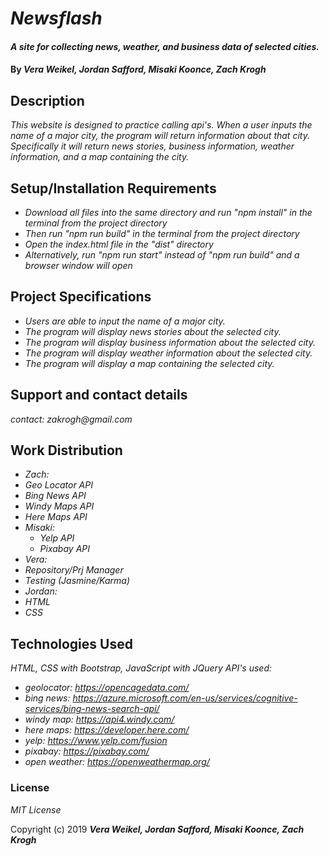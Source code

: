 # _Newsflash_

#### _A site for collecting news, weather, and business data of selected cities._

#### By _Vera Weikel, Jordan Safford, Misaki Koonce, Zach Krogh_

## Description

_This website is designed to practice calling api's. When a user inputs the name of a major city, the program will return information about that city. Specifically it will return news stories, business information, weather information, and a map containing the city._

## Setup/Installation Requirements

* _Download all files into the same directory and run "npm install" in the terminal from the project directory_
* _Then run "npm run build" in the terminal from the project directory_
* _Open the index.html file in the "dist" directory_
* _Alternatively, run "npm run start" instead of "npm run build" and a browser window will open_

## Project Specifications

* _Users are able to input the name of a major city._
* _The program will display news stories about the selected city._
* _The program will display business information about the selected city._
* _The program will display weather information about the selected city._
* _The program will display a map containing the selected city._

## Support and contact details

_contact: zakrogh@gmail.com_

## Work Distribution
* _Zach:_
 * _Geo Locator API_
 * _Bing News API_
 * _Windy Maps API_
 * _Here Maps API_
* _Misaki:_
  * _Yelp API_
  * _Pixabay API_
* _Vera:_
 * _Repository/Prj Manager_
  * _Testing (Jasmine/Karma)_
* _Jordan:_
 * _HTML_
 * _CSS_
## Technologies Used

_HTML, CSS with Bootstrap, JavaScript with JQuery_
_API's used:_
* _geolocator: https://opencagedata.com/_
* _bing news:  https://azure.microsoft.com/en-us/services/cognitive-services/bing-news-search-api/_
* _windy map: https://api4.windy.com/_
* _here maps: https://developer.here.com/_
* _yelp: https://www.yelp.com/fusion_
* _pixabay: https://pixabay.com/_
* _open weather: https://openweathermap.org/_
### License

*MIT License*

Copyright (c) 2019 **_Vera Weikel, Jordan Safford, Misaki Koonce, Zach Krogh_**
